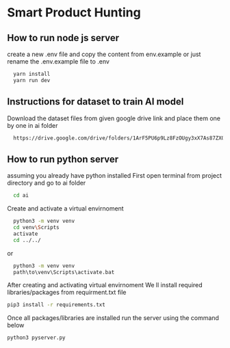 # Smart Product Hunting

## How to run node js server

create a new .env file and copy the content from env.example or just rename the .env.example file to .env

```bash
  yarn install
  yarn run dev
```

## Instructions for dataset to train AI model

Download the dataset files from given google drive link and place them one by one in ai folder

```bash
  https://drive.google.com/drive/folders/1ArF5PU6p9Lz8FzOUgy3xX7As87ZXOfVM?usp=sharing
```

## How to run python server

assuming you already have python installed
First open terminal from project directory and go to ai folder

```bash
  cd ai
```

Create and activate a virtual envirnoment

```bash
  python3 -m venv venv
  cd venv\Scripts
  activate
  cd ../../
```

or

```bash
  python3 -m venv venv
  path\to\venv\Scripts\activate.bat
```

After creating and activating virtual envirnoment
We ll install required libraries/packages from requirment.txt file

```bash
pip3 install -r requirements.txt
```

Once all packages/libraries are installed
run the server using the command below

```bash
python3 pyserver.py
```
